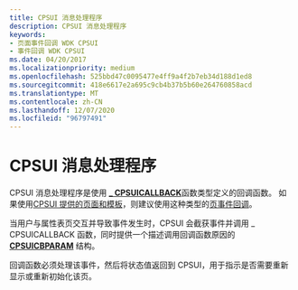 ```yaml
---
title: CPSUI 消息处理程序
description: CPSUI 消息处理程序
keywords:
- 页面事件回调 WDK CPSUI
- 事件回调 WDK CPSUI
ms.date: 04/20/2017
ms.localizationpriority: medium
ms.openlocfilehash: 525bbd47c0095477e4ff9a4f2b7eb34d188d1ed8
ms.sourcegitcommit: 418e6617e2a695c9cb4b37b5b60e264760858acd
ms.translationtype: MT
ms.contentlocale: zh-CN
ms.lasthandoff: 12/07/2020
ms.locfileid: "96797491"
---
```

# <a name="cpsui-message-handler"></a>CPSUI 消息处理程序





CPSUI 消息处理程序是使用 [**\_ CPSUICALLBACK**](/windows-hardware/drivers/ddi/compstui/nc-compstui-_cpsuicallback)函数类型定义的回调函数。 如果使用[CPSUI 提供的页面和模板](cpsui-supplied-pages-and-templates.md)，则建议使用这种类型的[页事件回调](page-event-callbacks.md)。

当用户与属性表页交互并导致事件发生时，CPSUI 会截获事件并调用 \_ CPSUICALLBACK 函数，同时提供一个描述调用回调函数原因的 [**CPSUICBPARAM**](/windows-hardware/drivers/ddi/compstui/ns-compstui-_cpsuicbparam) 结构。

回调函数必须处理该事件，然后将状态值返回到 CPSUI，用于指示是否需要重新显示或重新初始化该页。

 

